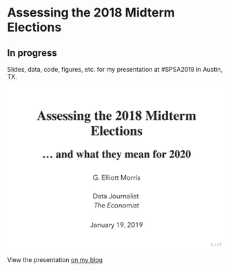 # Assessing the 2018 Midterm Elections

## In progress


Slides, data, code, figures, etc. for my presentation at #SPSA2019 in Austin, TX.

![](title_slide.png)

View the presentation [on my blog]()